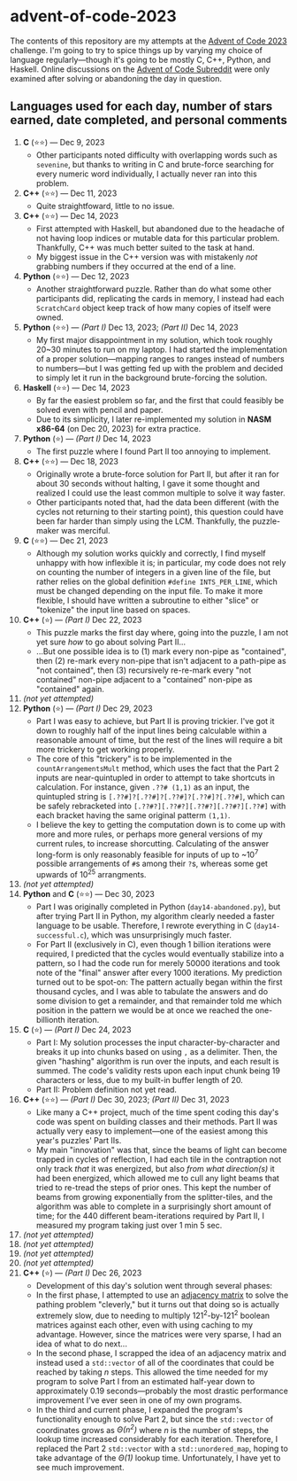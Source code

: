 # advent-of-code-2023
The contents of this repository are my attempts at the [Advent of Code 2023](https://adventofcode.com/2023) challenge. I'm going to try to spice things up by varying my choice of language regularly—though it's going to be mostly C, C++, Python, and Haskell. Online discussions on the [Advent of Code Subreddit](https://www.reddit.com/r/adventofcode/) were only examined after solving or abandoning the day in question.

## Languages used for each day, number of stars earned, date completed, and personal comments
1. **C** (⭐⭐) — Dec 9, 2023
    * Other participants noted difficulty with overlapping words such as `sevenine`, but thanks to writing in C and brute-force searching for every numeric word individually, I actually never ran into this problem.
2. **C++** (⭐⭐) — Dec 11, 2023
    * Quite straightfoward, little to no issue.
3. **C++** (⭐⭐) — Dec 14, 2023
    * First attempted with Haskell, but abandoned due to the headache of not having loop indices or mutable data for this particular problem. Thankfully, C++ was much better suited to the task at hand.
    * My biggest issue in the C++ version was with mistakenly *not* grabbing numbers if they occurred at the end of a line.
4. **Python** (⭐⭐) — Dec 12, 2023
    * Another straightforward puzzle. Rather than do what some other participants did, replicating the cards in memory, I instead had each `ScratchCard` object keep track of how many copies of itself were owned.
5. **Python** (⭐⭐) — _(Part I)_ Dec 13, 2023; _(Part II)_ Dec 14, 2023
    * My first major disappointment in my solution, which took roughly 20~30 minutes to run on my laptop. I had started the implementation of a proper solution—mapping ranges to ranges instead of numbers to numbers—but I was getting fed up with the problem and decided to simply let it run in the background brute-forcing the solution.
6. **Haskell** (⭐⭐) — Dec 14, 2023
    * By far the easiest problem so far, and the first that could feasibly be solved even with pencil and paper.
    * Due to its simplicity, I later re-implemented my solution in **NASM x86-64** (on Dec 20, 2023) for extra practice.
7. **Python** (⭐) — _(Part I)_ Dec 14, 2023
    * The first puzzle where I found Part II too annoying to implement.
8. **C++** (⭐⭐) — Dec 18, 2023
    * Originally wrote a brute-force solution for Part II, but after it ran for about 30 seconds without halting, I gave it some thought and realized I could use the least common multiple to solve it way faster.
    * Other participants noted that, had the data been different (with the cycles not returning to their starting point), this question could have been far harder than simply using the LCM. Thankfully, the puzzle-maker was merciful.
9. **C** (⭐⭐) — Dec 21, 2023
    * Although my solution works quickly and correctly, I find myself unhappy with how inflexible it is; in particular, my code does not rely on counting the number of integers in a given line of the file, but rather relies on the global definition `#define INTS_PER_LINE`, which must be changed depending on the input file. To make it more flexible, I should have written a subroutine to either "slice" or "tokenize" the input line based on spaces.
10. **C++** (⭐) — _(Part I)_ Dec 22, 2023
    * This puzzle marks the first day where, going into the puzzle, I am not yet sure *how* to go about solving Part II...
    * ...But one possible idea is to (1) mark every non-pipe as "contained", then (2) re-mark every non-pipe that isn't adjacent to a path-pipe as "not contained", then (3) recursively re-re-mark every "not contained" non-pipe adjacent to a "contained" non-pipe as "contained" again.
11. _(not yet attempted)_
12. **Python** (⭐) — _(Part I)_ Dec 29, 2023
    * Part I was easy to achieve, but Part II is proving trickier. I've got it down to roughly half of the input lines being calculable within a reasonable amount of time, but the rest of the lines will require a bit more trickery to get working properly.
    * The core of this "trickery" is to be implemented in the `countArrangementsMult` method, which uses the fact that the Part 2 inputs are near-quintupled in order to attempt to take shortcuts in calculation. For instance, given `.??# (1,1)` as an input, the quintupled string is `[.??#]?[.??#]?[.??#]?[.??#]?[.??#]`, which can be safely rebracketed into `[.??#?][.??#?][.??#?][.??#?][.??#]` with each bracket having the same original patterm `(1,1)`.
    * I believe the key to getting the computation down is to come up with more and more rules, or perhaps more general versions of my current rules, to increase shorcutting. Calculating of the answer long-form is only reasonably feasible for inputs of up to ~10<sup>7</sup> possible arrangements of `#`s among their `?`s, whereas some get upwards of 10<sup>25</sup> arrangments.
13. _(not yet attempted)_
14. **Python** and **C** (⭐⭐) — Dec 30, 2023
    * Part I was originally completed in Python (`day14-abandoned.py`), but after trying Part II in Python, my algorithm clearly needed a faster language to be usable. Therefore, I rewrote everything in C (`day14-successful.c`), which was unsurprisingly much faster.
    * For Part II (exclusively in C), even though 1 billion iterations were required, I predicted that the cycles would eventually stabilize into a pattern, so I had the code run for merely 50000 iterations and took note of the "final" answer after every 1000 iterations. My prediction turned out to be spot-on: The pattern actually began within the first thousand cycles, and I was able to tabulate the answers and do some division to get a remainder, and that remainder told me which position in the pattern we would be at once we reached the one-billionth iteration.
15. **C** (⭐) — _(Part I)_ Dec 24, 2023
    * Part I: My solution processes the input character-by-character and breaks it up into chunks based on using `,` as a delimiter. Then, the given "hashing" algorithm is run over the inputs, and each result is summed. The code's validity rests upon each input chunk being 19 characters or less, due to my built-in buffer length of 20.
    * Part II: Problem definition not yet read.
16. **C++** (⭐⭐) — _(Part I)_ Dec 30, 2023; _(Part II)_ Dec 31, 2023
    * Like many a C++ project, much of the time spent coding this day's code was spent on building classes and their methods. Part II was actually very easy to implement—one of the easiest among this year's puzzles' Part IIs.
    * My main "innovation" was that, since the beams of light can become trapped in cycles of reflection, I had each tile in the contraption not only track *that* it was energized, but also *from what direction(s)* it had been energized, which allowed me to cull any light beams that tried to re-tread the steps of prior ones. This kept the number of beams from growing exponentially from the splitter-tiles, and the algorithm was able to complete in a surprisingly short amount of time; for the 440 different beam-iterations required by Part II, I measured my program taking just over 1 min 5 sec.
17. _(not yet attempted)_
18. _(not yet attempted)_
19. _(not yet attempted)_
20. _(not yet attempted)_
21. **C++** (⭐) — _(Part I)_ Dec 26, 2023
    * Development of this day's solution went through several phases:
    * In the first phase, I attempted to use an [adjacency matrix](https://en.wikipedia.org/wiki/Adjacency_matrix) to solve the pathing problem "cleverly," but it turns out that doing so is actually extremely slow, due to needing to multiply 121<sup>2</sup>-by-121<sup>2</sup> boolean matrices against each other, even with using caching to my advantage. However, since the matrices were very sparse, I had an idea of what to do next...
    * In the second phase, I scrapped the idea of an adjacency matrix and instead used a `std::vector` of all of the coordinates that could be reached by taking *n* steps. This allowed the time needed for my program to solve Part I from an estimated half-year down to approximately 0.19 seconds—probably the most drastic performance improvement I've ever seen in one of my own programs.
    * In the third and current phase, I expanded the program's functionality enough to solve Part 2, but since the `std::vector` of coordinates grows as *Θ(n<sup>2</sup>)* where *n* is the number of steps, the lookup time increased considerably for each iteration. Therefore, I replaced the Part 2 `std::vector` with a `std::unordered_map`, hoping to take advantage of the *Θ(1)* lookup time. Unfortunately, I have yet to see much improvement.
